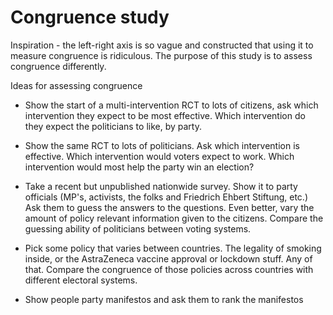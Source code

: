 # Congruence study

Inspiration - the left-right axis is so vague and constructed that using it to measure congruence is ridiculous. The purpose of this study is to assess congruence differently.

Ideas for assessing congruence

- Show the start of a multi-intervention RCT to lots of citizens, ask which intervention they expect to be most effective. Which intervention do they expect the politicians to like, by party.
- Show the same RCT to lots of politicians. Ask which intervention is effective. Which intervention would voters expect to work. Which intervention would most help the party win an election?

- Take a recent but unpublished nationwide survey. Show it to party officials (MP's, activists, the folks and Friedrich Ehbert Stiftung, etc.) Ask them to guess the answers to the questions. Even better, vary the amount of policy relevant information given to the citizens. Compare the guessing ability of politicians between voting systems.

- Pick some policy that varies between countries. The legality of smoking inside, or the AstraZeneca vaccine approval or lockdown stuff. Any of that. Compare the congruence of those policies across countries with different electoral systems.

- Show people party manifestos and ask them to rank the manifestos

